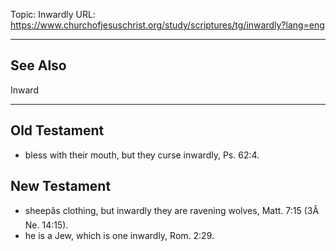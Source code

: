Topic: Inwardly
URL: https://www.churchofjesuschrist.org/study/scriptures/tg/inwardly?lang=eng

---

## See Also

Inward

---

## Old Testament

- bless with their mouth, but they curse inwardly, Ps. 62:4.

## New Testament

- sheepâs clothing, but inwardly they are ravening wolves, Matt. 7:15 (3Â Ne. 14:15).
- he is a Jew, which is one inwardly, Rom. 2:29.

